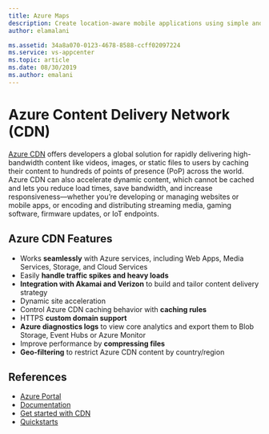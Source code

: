 ```yaml
---
title: Azure Maps
description: Create location-aware mobile applications using simple and secure geospatial services
author: elamalani

ms.assetid: 34a8a070-0123-4678-8588-ccff02097224
ms.service: vs-appcenter
ms.topic: article
ms.date: 08/30/2019
ms.author: emalani
---
```


# Azure Content Delivery Network (CDN)
[Azure CDN](https://azure.microsoft.com/en-us/services/cdn/) offers developers a global solution for rapidly delivering high-bandwidth content like videos, images, or static files to users by caching their content to hundreds of points of presence (PoP) across the world. Azure CDN can also accelerate dynamic content, which cannot be cached and lets you reduce load times, save bandwidth, and increase responsiveness—whether you’re developing or managing websites or mobile apps, or encoding and distributing streaming media, gaming software, firmware updates, or IoT endpoints.

## Azure CDN Features
- Works **seamlessly** with Azure services, including Web Apps, Media Services, Storage, and Cloud Services
- Easily **handle traffic spikes and heavy loads**
- **Integration with Akamai and Verizon** to  build and tailor content delivery strategy
- Dynamic site acceleration
- Control Azure CDN caching behavior with **caching rules**
- HTTPS **custom domain support**
- **Azure diagnostics logs** to view core analytics and export them to Blob Storage, Event Hubs or Azure Monitor
- Improve performance by **compressing files**
- **Geo-filtering** to restrict Azure CDN content by country/region

## References
  - [Azure Portal](https://portal.azure.com)
  - [Documentation](https://docs.microsoft.com/en-us/azure/cdn/)
  - [Get started with CDN](https://docs.microsoft.com/en-us/azure/cdn/cdn-create-new-endpoint)
  - [Quickstarts](https://docs.microsoft.com/en-us/azure/cdn/cdn-create-new-endpoint)

